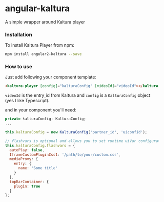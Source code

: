 # angular-kaltura

A simple wrapper around Kaltura player

### Installation


To install Kaltura Player from npm:

```bash
npm install angular2-kaltura --save
```


### How to use

Just add following your component template:

```html
<kaltura-player [config]="kalturaConfig" [videoId]="videoId"></kaltura-player>
```

`videoId` is the entry_id from Kaltura and `config` is a `KalturaConfig` object (yes I like Typescript).

and in your component you'll need:

```js
private kalturaConfig: KalturaConfig;
...

this.kalturaConfig = new KalturaConfig('partner_id', 'uiconfid');

// flashvars is optional and allows you to set runtime uiVar configuration
this.kalturaConfig.flashvars = {
  autoPlay: false,
  IframeCustomPluginCss1: '/path/to/your/custom.css',
  mediaProxy: {
    entry: {
      name: 'Some title'
    }
  },
  topBarContainer: {
    plugin: true
  }
};

```

